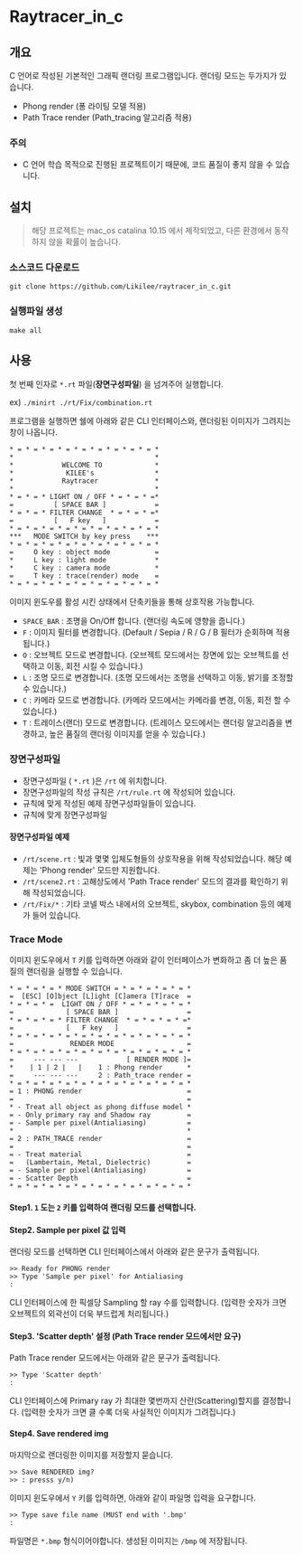 # Raytracer_in_c
## 개요

C 언어로 작성된 기본적인 그래픽 랜더링 프로그램입니다.
랜더링 모드는 두가지가 있습니다.
- Phong render (퐁 라이팅 모델 적용)
- Path Trace render (Path_tracing 알고리즘 적용)

### 주의
- C 언어 학습 목적으로 진행된 프로젝트이기 때문에, 코드 품질이 좋지 않을 수 있습니다.

## 설치
> 해당 프로젝트는 mac_os catalina 10.15 에서 제작되었고, 다른 환경에서 동작하지 않을 확률이 높습니다.

### 소스코드 다운로드

`git clone https://github.com/Likilee/raytracer_in_c.git`

### 실행파일 생성

`make all`

## 사용

첫 번째 인자로 `*.rt` 파일(**장면구성파일**) 을 넘겨주어 실행합니다.

ex) `./minirt ./rt/Fix/combination.rt`

프로그램을 실행하면 쉘에 아래와 같은 CLI 인터페이스와, 랜더링된 이미지가 그려지는 창이 나옵니다.

```
* = * = * = * = * = * = * = * = * = *
*                                   *
*            WELCOME TO             *
*             KILEE's               *
*            Raytracer              *
*                                   *
* = * = * LIGHT ON / OFF * = * = * =*
=          [ SPACE BAR ]            =
* = * = * FILTER CHANGE  * = * = * =*
=          [   F key   ]            =
* = * = * = * = * = * = * = * = * = *
***   MODE SWITCH by key press    ***
* = * = * = * = * = * = * = * = * = *
=     O key : object mode           =
*     L key : light mode            *
*     C key : camera mode           *
=     T key : trace(render) mode    =
* = * = * = * = * = * = * = * = * = *
```
이미지 윈도우를 활성 시킨 상태에서 단축키들을 통해 상호작용 가능합니다.

- `SPACE_BAR` : 조명을 On/Off 합니다. (랜더링 속도에 영향을 줍니다.)
- `F` : 이미지 필터를 변경합니다. (Default / Sepia / R / G / B 필터가 순회하며 적용됩니다.)
- `O` : 오브젝트 모드로 변경합니다. (오브젝트 모드에서는 장면에 있는 오브젝트를 선택하고 이동, 회전 시킬 수 있습니다.)
- `L` : 조명 모드로 변경합니다. (조명 모드에서는 조명을 선택하고 이동, 밝기를 조정할 수 있습니다.)
- `C` : 카메라 모드로 변경합니다. (카메라 모드에서는 카메라를 변경, 이동, 회전 할 수 있습니다.)
- `T` : 트레이스(랜더) 모드로 변경합니다. (트레이스 모드에서는 랜더링 알고리즘을 변경하고, 높은 품질의 랜더링 이미지를 얻을 수 있습니다.)

### 장면구성파일

- 장면구성파일 ( `*.rt` )은 `/rt` 에 위치합니다.
- 장면구성파일의 작성 규칙은 `/rt/rule.rt` 에 작성되어 있습니다.
- 규칙에 맞게 작성된 예제 장면구성파일들이 있습니다.
- 규칙에 맞게 장면구성파일

#### 장면구성파일 예제
- `/rt/scene.rt` : 빛과 몇몇 입체도형들의 상호작용을 위해 작성되었습니다. 해당 예제는 'Phong render' 모드만 지원합니다.
- `/rt/scene2.rt` : 고해상도에서 'Path Trace render' 모드의 결과를 확인하기 위해 작성되었습니다.
- `/rt/Fix/*` : 기타 코넬 박스 내에서의 오브젝트, skybox, combination 등의 예제가 들어 있습니다.

### Trace Mode

이미지 윈도우에서 `T` 키를 입력하면 아래와 같이 인터페이스가 변화하고 좀 더 높은 품질의 랜더링을 실행할 수 있습니다.
```
* = * = * = * MODE SWITCH = * = * = * = * = *
=  [ESC] [O]bject [L]ight [C]amera [T]race  =
* = * = * =  LIGHT ON / OFF * = * = * = * = *
=             [ SPACE BAR ]                 =
* = * = * = * FILTER CHANGE  * = * = * = * =*
=             [   F key   ]                 =
* = * = * = * = * = * = * = * = * = * = * = *
=              RENDER MODE                  =
* = * = * = * = * = * = * = * = * = * = * = *
=     --- --- ---            [ RENDER MODE ]=
*    | 1 | 2 |   |    1 : Phong render      *
=     --- --- ---     2 : Path_trace render =
* = * = * = * = * = * = * = * = * = * = * = *
= 1 : PHONG render                          =
=                                           =
* - Treat all object as phong diffuse model *
= - Only primary ray and Shadow ray         =
= - Sample per pixel(Antialiasing)          =
*                                           *
= 2 : PATH_TRACE render                     =
=                                           =
= - Treat material                          =
=   (Lambertain, Metal, Dielectric)         =
= - Sample per pixel(Antialiasing)          =
= - Scatter Depth                           =
* = * = * = * = * = * = * = * = * = * = * = *
```

#### Step1. `1` 도는 `2` 키를 입력하여 랜더링 모드를 선택합니다.

#### Step2. Sample per pixel 값 입력

랜더링 모드를 선택하면 CLI 인터페이스에서 아래와 같은 문구가 출력됩니다.
```
>> Ready for PHONG render
>> Type 'Sample per pixel' for Antialiasing
:
```

CLI 인터페이스에 한 픽셀당 Sampling 할 ray 수를 입력합니다. (입력한 숫자가 크면 오브젝트의 외곽선이 더욱 부드럽게 처리됩니다.)

#### Step3. 'Scatter depth' 설정 (Path Trace render 모드에서만 요구)

Path Trace render 모드에서는 아래와 같은 문구가 출력됩니다.
```
>> Type 'Scatter depth'
:
```

CLI 인터페이스에 Primary ray 가 최대한 몇번까지 산란(Scattering)할지를 결정합니다. (입력한 숫자가 크면 클 수록 더욱 사실적인 이미지가 그려집니다.)

#### Step4. Save rendered img
마지막으로 랜더링한 이미지를 저장할지 묻습니다.
```
>> Save RENDERED img?
>> : presss y/n)
```
이미지 윈도우에서 `Y` 키를 입력하면, 아래와 같이 파일명 입력을 요구합니다.

```
>> Type save file name (MUST end with '.bmp'
:
```
파일명은 `*.bmp` 형식이어야합니다. 생성된 이미지는 `/bmp` 에 저장됩니다.
